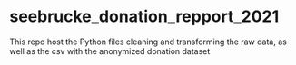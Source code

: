 # seebrucke_donation_repport_2021
This repo host the Python files cleaning and transforming the raw data, as well as the csv with the anonymized donation dataset
